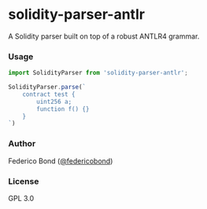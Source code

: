 solidity-parser-antlr
=====================

A Solidity parser built on top of a robust ANTLR4 grammar.

### Usage

```javascript
import SolidityParser from 'solidity-parser-antlr';

SolidityParser.parse(`
    contract test {
        uint256 a;
        function f() {}
    }
`)
```

### Author

Federico Bond ([@federicobond](https://github.com/federicobond))

### License

GPL 3.0
